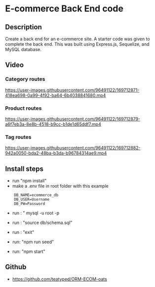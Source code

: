 # E-commerce Back End code

## Description 
Create a back end for an e-commerce site. A starter code was given to complete the back end. This was built using Express.js, Sequelize, and MySQL database.


## Video
### Category routes


https://user-images.githubusercontent.com/96491122/169712871-418ea698-0a99-4f92-ba64-6b4038841680.mp4



### Product routes



https://user-images.githubusercontent.com/96491122/169712879-a6f7eb3a-8e8b-4518-b9cc-b1de1d65ddf7.mp4


### Tag routes



https://user-images.githubusercontent.com/96491122/169712882-942a0050-bda2-48ba-b3da-b96784314ae9.mp4



## Install steps
-   run "npm install"
-   make a .env file in root folder with this example

```
    DB_NAME=ecommerce_db
    DB_USER=Username
    DB_PW=Password
```
-   run : " mysql -u root -p
-   run : "source db/schema.sql"
-   run : "exit"

- run: "npm run seed"
- run: "npm start"

## Github
- https://github.com/teatyped/ORM-ECOM-oats
